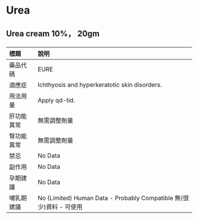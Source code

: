 # Urea

## Urea cream 10%， 20gm

##### 

| 標題       | 說明                                                                |
|:-----------|:--------------------------------------------------------------------|
| 藥品代碼   | EURE                                                                |
| 適應症     | Ichthyosis and hyperkeratotic skin disorders.                       |
| 用法用量   | Apply qd-tid.                                                       |
| 肝功能異常 | 無需調整劑量                                                        |
| 腎功能異常 | 無需調整劑量                                                        |
| 禁忌       | No Data                                                             |
| 副作用     | No Data                                                             |
| 孕期建議   | No Data                                                             |
| 哺乳期建議 | No (Limited) Human Data - Probably Compatible 無(很少)資料 - 可使用 |

